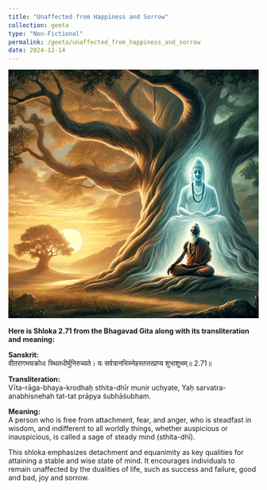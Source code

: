 ```yaml
---
title: "Unaffected from Happiness and Sorrow"
collection: geeta
type: "Non-Fictional"
permalink: /geeta/unaffected_from_happiness_and_sorrow
date: 2024-12-14
---
```


[<img src="../images/shlok_2_71.webp" width="1000" height="500"/>](../images/shlok_2_71.webp)

**Here is Shloka 2.71 from the Bhagavad Gita along with its transliteration and meaning:**       

**Sanskrit:**      
वीतरागभयक्रोधः स्थितधीर्मुनिरुच्यते।
यः सर्वत्रानभिस्नेहस्तत्तत्प्राप्य शुभाशुभम्॥ 2.71॥

**Transliteration:**      
Vīta-rāga-bhaya-krodhaḥ sthita-dhīr munir uchyate,
Yaḥ sarvatra-anabhisnehah tat-tat prāpya śubhāśubham.

**Meaning:**        
A person who is free from attachment, fear, and anger, who is steadfast in wisdom, and indifferent to all worldly things, whether auspicious or inauspicious, is called a sage of steady mind (sthita-dhī).

This shloka emphasizes detachment and equanimity as key qualities for attaining a stable and wise state of mind. It encourages individuals to remain unaffected by the dualities of life, such as success and failure, good and bad, joy and sorrow.
